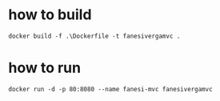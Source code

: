 # how to build
```
docker build -f .\Dockerfile -t fanesivergamvc .
```
# how to run
```
docker run -d -p 80:8080 --name fanesi-mvc fanesivergamvc
```